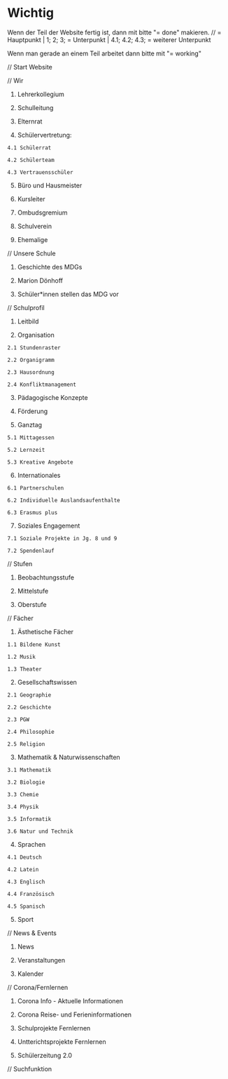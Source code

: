 # Wichtig

Wenn der Teil der Website fertig ist, dann mit bitte "= done" makieren. // = Hauptpunkt | 1; 2; 3; = Unterpunkt | 4.1; 4.2; 4.3; = weiterer Unterpunkt 

Wenn man gerade an einem Teil arbeitet dann bitte mit "= working"

// Start Website

// Wir 

  1. Lehrerkollegium 
  
  2. Schulleitung

  3. Elternrat

  4. Schülervertretung: 
   
    4.1 Schülerrat 
  
    4.2 Schülerteam
  
    4.3 Vertrauensschüler 

  5. Büro und Hausmeister

  6. Kursleiter
  
  7. Ombudsgremium

  8. Schulverein

  9. Ehemalige

// Unsere Schule

  1. Geschichte des MDGs

  2. Marion Dönhoff

  3. Schüler*innen stellen das MDG vor

// Schulprofil

  1. Leitbild

  2. Organisation

    2.1 Stundenraster
    
    2.2 Organigramm

    2.3 Hausordnung
    
    2.4 Konfliktmanagement
   
  3. Pädagogische Konzepte

  4. Förderung

  5. Ganztag

    5.1 Mittagessen
    
    5.2 Lernzeit
    
    5.3 Kreative Angebote
  
  6. Internationales

    6.1 Partnerschulen
    
    6.2 Individuelle Auslandsaufenthalte
    
    6.3 Erasmus plus
    
  7. Soziales Engagement

    7.1 Soziale Projekte in Jg. 8 und 9
    
    7.2 Spendenlauf
    
// Stufen
  
  1. Beobachtungsstufe
  
  2. Mittelstufe
  
  3. Oberstufe

// Fächer

  1. Ästhetische Fächer

    1.1 Bildene Kunst
    
    1.2 Musik
    
    1.3 Theater
  
  2. Gesellschaftswissen

    2.1 Geographie 
    
    2.2 Geschichte
    
    2.3 PGW
    
    2.4 Philosophie
    
    2.5 Religion
  
  3. Mathematik & Naturwissenschaften
  
    3.1 Mathematik
    
    3.2 Biologie
    
    3.3 Chemie
    
    3.4 Physik
    
    3.5 Informatik
    
    3.6 Natur und Technik
  
  4. Sprachen

    4.1 Deutsch
    
    4.2 Latein
    
    4.3 Englisch
    
    4.4 Französisch
    
    4.5 Spanisch
  
  5. Sport
  
// News & Events

  1. News

  2. Veranstaltungen

  3. Kalender

// Corona/Fernlernen

  1. Corona Info - Aktuelle Informationen
  
  2. Corona Reise- und Ferieninformationen
  
  3. Schulprojekte Fernlernen
  
  4. Untterichtsprojekte Fernlernen
  
  5. Schülerzeitung 2.0

// Suchfunktion











  


